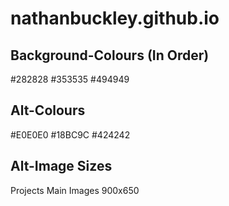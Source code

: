 # nathanbuckley.github.io



Background-Colours (In Order)
------
#282828
#353535
#494949

Alt-Colours
------
#E0E0E0
#18BC9C
#424242

Alt-Image Sizes
------
Projects Main Images 900x650
